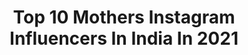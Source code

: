 ---
title: Top 10 Mothers Instagram Influencers In India In 2021
description: >-
  Find top mothers Instagram influencers in India in 2021. Most popular hashtags: #love #happy #beautiful #indianmomblogger.
platform: Instagram
hits: 1549
text_top: Identify the most popular Instagram accounts on inBeat.
text_bottom: Our search engine has 1549 Instagram influencers like this in India for you to connect with.
profiles:
  - username: "zeus.arya"
    fullname: >-
      A living meme™
    bio: >-
      Jack of all trades🤪 Dance | Art | Music 💙 YTFF 2018 performer✨ - ❤️ @_save.mother.earth_ 📺 YouTube↓
    location: "India"
    followers: 3246
    engagement: 2673
    commentsToLikes: 0.094975
    id: ck5hibemjcmsn0i110x8vkg0a
    verified: false
    hashtags: "#keepgoing, #dancersofinstagram, #immabeast, #zeusaryatravels"
  - username: "vibhanigam6775"
    fullname: >-
      Vibhanigam
    bio: >-
      Mother of @thesiddharthnigam and @theabhisheknigam #CelebrityMom
    location: "India"
    followers: 78098
    engagement: 2074
    commentsToLikes: 0.018641
    id: ck0w1a18miaxq0i19wtr4gj0w
    verified: false
    hashtags: "#jaimatadi, #newshow, #blessedmom, #repost"
  - username: "thesweetlittlebaby"
    fullname: >-
      Neha  & Yaneisha
    bio: >-
      Mother/Teacher/Homemaker Mommying my little bomb Yaneisha😘 On an awesome journey of Motherhood😍 🇮🇳🇸🇦 Do not follow to unfollow Mom-@nehagambhirkapoor
    location: "India"
    followers: 10494
    engagement: 655
    commentsToLikes: 0.153415
    id: ck8ta7w3vqs890j784kxp6qdv
    verified: false
    hashtags: "#instababygirl, #delhikids, #yaneisha, #riyadhkids"
  - username: "naki.earth"
    fullname: >-
      Annachiara 🌿
    bio: >-
      🌿Happy soul~Yoga~Mother Nature~I talk with plants~LGBT~Content creator~Pharmacy Degree~World Traveller~In love with Life in all forms🌿
    location: "India"
    followers: 30789
    engagement: 985
    commentsToLikes: 0.019098
    id: ck5pxylmmthrg0i11scerm36n
    verified: false
    hashtags: "#selflove, #italianplantcommunity, #amore, #earthling"
  - username: "originalrashmi"
    fullname: >-
      Rashmi Teotia
    bio: >-
      Mother of Twins || Influencer || Youtuber Home maker || My channel 👇👇
    location: "India"
    followers: 97611
    engagement: 411
    commentsToLikes: 0.044493
    id: ck14lpay6vt530i1961ym6eay
    verified: false
    hashtags: "#rashmiteotia, #originalrashmi, #diwaligifts, #beauty"
  - username: "vibekeklemetsen"
    fullname: >-
      VIBEKE KLEMETSEN
    bio: >-
      Mother of 3💞 Authorized Level 1 Ashtanga teacher by Sharath Jois🧘🏼‍♀️ Owner and Co-founder @runandrelax & @ayayoga.no Management: pia@brandpeople.no
    location: "India"
    followers: 38046
    engagement: 167
    commentsToLikes: 0.072368
    id: ck0vxex6eykap0i19j3qdkous
    verified: true
    hashtags: "#ashtangamondays, #ashtangisupsidedown, #yoga, #zendium"
  - username: "thefashionmommy"
    fullname: >-
      SUMEDHA || Portraits 🌼 Flowers
    bio: >-
      •Designer•Motherhood•Flowers•Photography•Food•Fashion•Travel•Wanderlust•India• #myfloralteatime ☕️🌹DM for collaborations 💌 Also at @_laburnumstudios_
    location: "India"
    followers: 2729
    engagement: 886
    commentsToLikes: 0.144076
    id: ck0w42se6wiul0i192ub9041q
    verified: false
    hashtags: "#petalsandprops, #ig, #botanicaldreamers, #createwithkika"
  - username: "nitika.gusain1827"
    fullname: >-
      NitikaG
    bio: >-
      #influencer #beauty 💅💄| #lifestyle 💃👠⌚🍫| #health ❤| #motherhood 👪 Jammu | Dehradun Indian 🇮🇳 📩Dm/mail for collaborations nitika.gusain1827@gmail.com
    location: "India"
    followers: 11124
    engagement: 250
    commentsToLikes: 0.157671
    id: ckf5qqnvpa94v0j23zzpin6mh
    verified: false
    hashtags: "#lehanga, #indianblogger, #indianbeautyblogger, #fyp"
  - username: "saree_ki_kahani"
    fullname: >-
      Ruchi Prabhakar
    bio: >-
      #sareelover #healthenthusiast #eclectic #believer #motheroftwo #yogapractitioner
    location: "India"
    followers: 19726
    engagement: 77
    commentsToLikes: 0.072641
    id: ck15qg3u12oay0i19kiq9tttd
    verified: false
    hashtags: "#sareesofinstagram, #iwearhandloom, #statementnecklace, #chanderisarees"
  - username: "aakritisharma.official"
    fullname: >-
      Aakriti Sharma
    bio: >-
      Actor Account is managed by her mother @sharmadimpal05 Collaboration welcome : aaku.info@gmail.com YouTube - Aakriti Sharma
    location: "India"
    followers: 708453
    engagement: 215
    commentsToLikes: 0.014974
    id: ck5hncmp5nk0g0i111d3ga3iz
    verified: true
    hashtags: "#unlockthefun, #kulfi, #tarezameenpar, #repost"
---